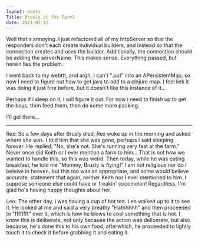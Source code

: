 ```yaml
---
layout: posts
Title: Brusly at the Farm?
date: 2021-01-12
---
```


Well that's annoying.  I just refactored all of my httpServer so that
the responders don't each create individual builders, and instead so that the 
connection creates and uses the builder.  Additionally, the connection should be adding
  the serverName.  This makes sense.  Everything passed, but herein lies the problem.

I went back to my webttt, and argh, I can't ".put" into an APersistentMap, so
now I need to figure out how to get java to add to a clojure map.  I feel liek it was doing it just fine
before, but it doesn't like this instance of it...

Perhaps if i sleep on it, i will figure it out.  For now i need to finish up to get
the boys, then feed them, then do some more packing.  

I'll get there...

***
Rex:
So a few days after Brusly died, Rex woke up in the morning and asked
where she was.  I told him that she was gone, perhaps I said sleeping forever.
He replied, "No, she's not.  She's running very fast at the farm."
Never once did Keith or I ever mention a farm to him...  That is not how we
wanted to handle this, so this was weird.  Then today, while he was eating breakfast,
he told me "Mommy, Brusly is flying!"  I am not religious nor do I beleive in heaven, but
this too was an appropriate, and some would believe accurate, statement that again,
neither Keith nor I ever mentioned to him.  I suppose someone else could have or freakin' cocomelon!
Regardless, I'm glad he's having happy thoughts about her.  

Leo:
The other day, i was having a cup of hot tea.  Leo walked up to it to see it.
He looked at me and said a very breathy "Hathhhhh" and then proceeded
to "ffffffff" over it, which is how he blows to cool something that is hot.
I know this is deliberate, not only because the action was deliberate,
but also because, he's done this to his own food, afterwhich, he proceeded
to lightly touch it to check it before grabbing it and eating it.